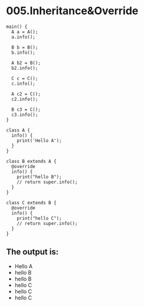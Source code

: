 # 005.Inheritance&Override

```
main() {
  A a = A();
  a.info();

  B b = B();
  b.info();

  A b2 = B();
  b2.info();

  C c = C();
  c.info();

  A c2 = C();
  c2.info();

  B c3 = C();
  c3.info();
}

class A {
  info() {
    print('Hello A');
  }
}

class B extends A {
  @override
  info() {
    print("hello B");
    // return super.info();
  }
}

class C extends B {
  @override
  info() {
    print("hello C");
    // return super.info();
  }
}

```

## The output is:

* Hello A
* hello B
* hello B
* hello C
* hello C
* hello C